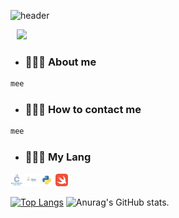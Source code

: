 
![header](https://capsule-render.vercel.app/api?type=waving&color=BAC8FF&height=300&section=header&text=You%20Jin&fontSize=57&desc=iOS%20Developer,%20That's%20Me!)

</div>
    <img 
        src="https://img.shields.io/github/followers/Y00ujin?label=Y00ujin%20Followers&style=social"
        style="height : auto; margin-left : 10px; margin-right : 10px;"/>
</div>

- ### 👩🏻‍💻 About me
```Swift
mee
```

- ### 👩🏻‍💻 How to contact me
```Swift
mee
```
	
- ### 👩🏻‍💻 My Lang
<code><img height="20" src="https://raw.githubusercontent.com/github/explore/80688e429a7d4ef2fca1e82350fe8e3517d3494d/topics/c/c.png"></code>
<code><img height="20" src="https://raw.githubusercontent.com/github/explore/80688e429a7d4ef2fca1e82350fe8e3517d3494d/topics/java/java.png"></code>
<code><img height="20" src="https://raw.githubusercontent.com/github/explore/80688e429a7d4ef2fca1e82350fe8e3517d3494d/topics/python/python.png"></code>
<code><img height="20" src="https://raw.githubusercontent.com/github/explore/80688e429a7d4ef2fca1e82350fe8e3517d3494d/topics/swift/swift.png"></code>

[![Top Langs](https://github-readme-stats.vercel.app/api/top-langs/?username=Y00ujin&layout=compact&theme=dracula)](https://github.com/anuraghazra/github-readme-stats)
![Anurag's GitHub stats](https://github-readme-stats.vercel.app/api?username=Y00ujin&show_icons=true&theme=dracula). 
